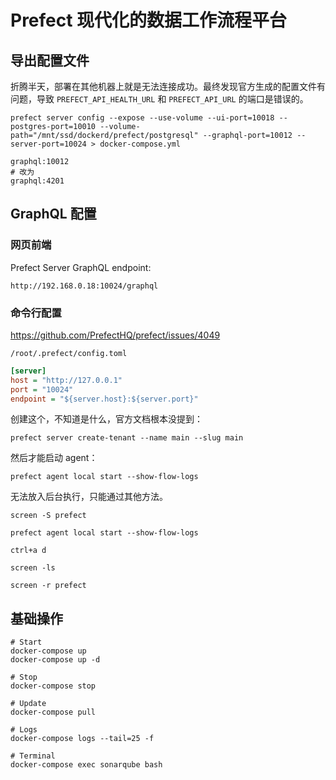 # Prefect 现代化的数据工作流程平台

## 导出配置文件

折腾半天，部署在其他机器上就是无法连接成功。最终发现官方生成的配置文件有问题，导致 `PREFECT_API_HEALTH_URL` 和 `PREFECT_API_URL` 的端口是错误的。

```shell
prefect server config --expose --use-volume --ui-port=10018 --postgres-port=10010 --volume-path="/mnt/ssd/dockerd/prefect/postgresql" --graphql-port=10012 --server-port=10024 > docker-compose.yml
```

```shell
graphql:10012
# 改为
graphql:4201
```

## GraphQL 配置

### 网页前端

Prefect Server GraphQL endpoint:
​
```shell
http://192.168.0.18:10024/graphql
```

### 命令行配置

https://github.com/PrefectHQ/prefect/issues/4049

```shell
/root/.prefect/config.toml
```

```ini
[server]
host = "http://127.0.0.1"
port = "10024"
endpoint = "${server.host}:${server.port}"
```

创建这个，不知道是什么，官方文档根本没提到：

```shell
prefect server create-tenant --name main --slug main
```

然后才能启动 agent：

```shell
prefect agent local start --show-flow-logs
```

无法放入后台执行，只能通过其他方法。

```shell
screen -S prefect
```

```shell
prefect agent local start --show-flow-logs
```

```shell
ctrl+a d
```

```shell
screen -ls
```

```shell
screen -r prefect
```

## 基础操作

```shell
# Start
docker-compose up
docker-compose up -d

# Stop
docker-compose stop

# Update
docker-compose pull

# Logs
docker-compose logs --tail=25 -f

# Terminal
docker-compose exec sonarqube bash
```
